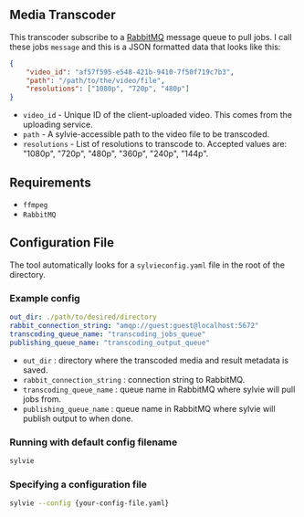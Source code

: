 ## Media Transcoder
This transcoder subscribe to a [RabbitMQ](https://www.rabbitmq.com) message queue to pull jobs. I call these jobs `message` and this is a JSON formatted data that looks like this:

```json
{
    "video_id": "af57f595-e548-421b-9410-7f50f719c7b3",
    "path": "/path/to/the/video/file",
    "resolutions": ["1080p", "720p", "480p"]
}
```
 - `video_id` - Unique ID of the client-uploaded video. This comes from the uploading service.
 - `path` - A sylvie-accessible path to the video file to be transcoded.
 - `resolutions` - List of resolutions to transcode to. Accepted values are: "1080p", "720p", "480p", "360p", "240p", "144p".

## Requirements
- `ffmpeg`
- `RabbitMQ`

## Configuration File
The tool automatically looks for a `sylvieconfig.yaml` file in the root of the directory.

### Example config
```yaml
out_dir: ./path/to/desired/directory
rabbit_connection_string: "amqp://guest:guest@localhost:5672"
transcoding_queue_name: "transcoding_jobs_queue"
publishing_queue_name: "transcoding_output_queue"
```
 - `out_dir` : directory where the transcoded media and result metadata is saved.
 - `rabbit_connection_string` : connection string to RabbitMQ.
 - `transcoding_queue_name` : queue name in RabbitMQ where sylvie will pull jobs from.
 - `publishing_queue_name` : queue name in RabbitMQ where sylvie will publish output to when done.

### Running with default config filename
```bash
sylvie
```

### Specifying a configuration file
```bash
sylvie --config {your-config-file.yaml}
```
